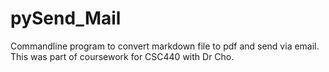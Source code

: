 # pySend_Mail
Commandline program to convert markdown file to pdf and send via email. This was part of coursework for CSC440 with Dr Cho.
